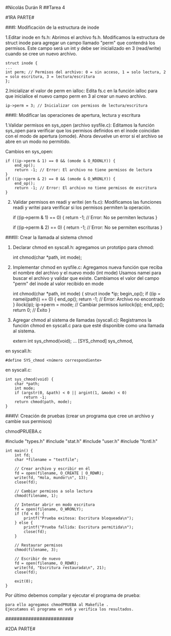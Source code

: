 #Nicolás Durán R
##Tarea 4

#1RA PARTE#

###I: Modificación de la estructura de inode

1.Editar inode en fs.h:
    Abrimos el archivo fs.h.
    Modificamos la estructura de struct inode para agregar un campo llamado "perm" que contendrá los permisos.
    Este campo será un int y debe ser inicializado en 3 (read/write) cuando se cree un nuevo archivo.


    struct inode {
    ...
    int perm; // Permisos del archivo: 0 = sin acceso, 1 = solo lectura, 2 = solo escritura, 3 = lectura/escritura
    };

2.Inicializar el valor de perm en ialloc:
    Edita fs.c en la función ialloc para que inicialice el nuevo campo perm en 3 al crear un nuevo archivo.

    ip->perm = 3; // Inicializar con permisos de lectura/escritura


###II: Modificar las operaciones de apertura, lectura y escritura

1.Validar permisos en sys_open (archivo sysfile.c):
    Editamos la función sys_open para verificar que los permisos definidos en el inode coincidan con el modo de apertura (omode).
    Ahora devuelve un error si el archivo se abre en un modo no permitido.

Cambios en sys_open:

    if ((ip->perm & 1) == 0 && (omode & O_RDONLY)) {
        end_op();
        return -1; // Error: El archivo no tiene permisos de lectura
    }
    if ((ip->perm & 2) == 0 && (omode & O_WRONLY)) {
        end_op();
        return -1; // Error: El archivo no tiene permisos de escritura
    }

2. Validar permisos en readi y writei (en fs.c):
    Modificamos las funciones readi y writei para verificar si los permisos permiten la operación.

    if ((ip->perm & 1) == 0) {
        return -1; // Error: No se permiten lecturas
    }

    if ((ip->perm & 2) == 0) {
        return -1; // Error: No se permiten escrituras
    }

###III: Crear la llamada al sistema chmod

1. Declarar chmod en syscall.h:
    agregamos un prototipo para chmod:

    int chmod(char *path, int mode);

2. Implementar chmod en sysfile.c:
    Agregamos nueva función que reciba el nombre del archivo y el nuevo modo (int mode)
    Usamos namei para buscar el archivo y validar que existe.
    Cambiamos el valor del campo "perm" del inode al valor recibido en mode

    int chmod(char *path, int mode) {
        struct inode *ip;
        begin_op();
        if ((ip = namei(path)) == 0) {
            end_op();
            return -1; // Error: Archivo no encontrado
        }
        ilock(ip);
        ip->perm = mode; // Cambiar permisos
        iunlock(ip);
        end_op();
        return 0; // Éxito
    }

3. Agregar chmod al sistema de llamadas (syscall.c):
    Registramos la función chmod en syscall.c para que esté disponible como una llamada al sistema.

    extern int sys_chmod(void);
    ...
    [SYS_chmod] sys_chmod,

en syscall.h: 

    #define SYS_chmod <número correspondiente>

en syscall.c:

    int sys_chmod(void) {
        char *path;
        int mode;
        if (argstr(0, &path) < 0 || argint(1, &mode) < 0)
            return -1;
        return chmod(path, mode);
    }


###IV: Creación de pruebas (crear un programa que cree un archivo y cambie sus permisos)

chmodPRUEBA.c

#include "types.h"
    #include "stat.h"
    #include "user.h"
    #include "fcntl.h"

    int main() {
        int fd;
        char *filename = "testfile";

        // Crear archivo y escribir en él
        fd = open(filename, O_CREATE | O_RDWR);
        write(fd, "Hola, mundo!\n", 13);
        close(fd);

        // Cambiar permisos a solo lectura
        chmod(filename, 1);

        // Intentar abrir en modo escritura
        fd = open(filename, O_WRONLY);
        if (fd < 0) {
            printf("Prueba exitosa: Escritura bloqueada\n");
        } else {
            printf("Prueba fallida: Escritura permitida\n");
            close(fd);
        }

        // Restaurar permisos
        chmod(filename, 3);

        // Escribir de nuevo
        fd = open(filename, O_RDWR);
        write(fd, "Escritura restaurada\n", 21);
        close(fd);

        exit(0);
    }

Por último debemos compilar y ejecutar el programa de prueba:

    para ello agregamos chmodPRUEBA al Makefile .
    Ejecutamos el programa en xv6 y verifica los resultados.


########################

#2DA PARTE#

